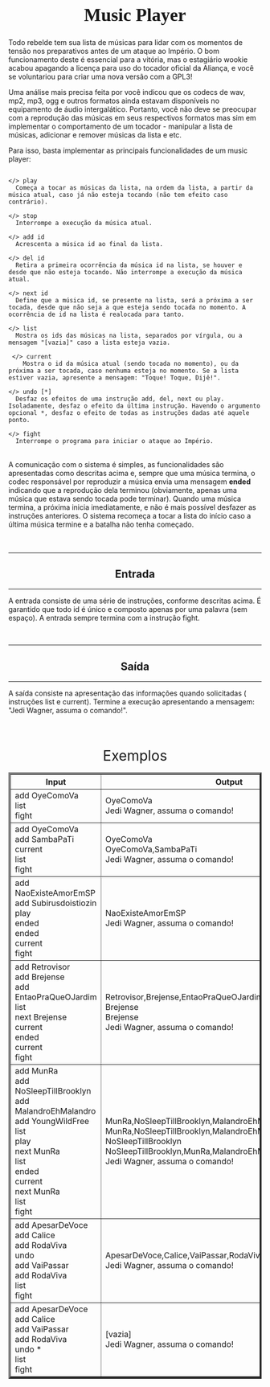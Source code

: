 
<h1 align="center" style="font-size:36px; font-family:Poppins;" ><i class="fas fa-play-circle" style="cursor:pointer;"></i> Music Player </h1>
<p>Todo rebelde tem sua lista de músicas para lidar com os momentos de tensão nos preparativos antes de um ataque ao Império. O bom funcionamento deste é essencial para a vitória, mas o estagiário wookie acabou apagando a licença para uso do tocador oficial da Aliança, e você se voluntariou para criar uma nova versão com a GPL3!</p>

<p>Uma análise mais precisa feita por você indicou que os codecs de wav, mp2, mp3, ogg e outros formatos ainda estavam disponíveis no equipamento de áudio intergalático. Portanto, você não deve se preocupar com a reprodução das músicas em seus respectivos formatos mas sim em implementar o comportamento de um tocador - manipular a lista de músicas, adicionar e remover músicas da lista e etc.</p>

<p>Para isso, basta implementar as principais funcionalidades de um music player:</p>

```

</> play
  Começa a tocar as músicas da lista, na ordem da lista, a partir da música atual, caso já não esteja tocando (não tem efeito caso contrário).

</> stop
  Interrompe a execução da música atual.

</> add id
  Acrescenta a música id ao final da lista.

</> del id
  Retira a primeira ocorrência da música id na lista, se houver e desde que não esteja tocando. Não interrompe a execução da música atual.

</> next id
  Define que a música id, se presente na lista, será a próxima a ser tocada, desde que não seja a que esteja sendo tocada no momento. A ocorrência de id na lista é realocada para tanto.

</> list
  Mostra os ids das músicas na lista, separados por vírgula, ou a mensagem "[vazia]" caso a lista esteja vazia.

 </> current
    Mostra o id da música atual (sendo tocada no momento), ou da próxima a ser tocada, caso nenhuma esteja no momento. Se a lista estiver vazia, apresente a mensagem: "Toque! Toque, Dijê!".

</> undo [*]
  Desfaz os efeitos de uma instrução add, del, next ou play. Isoladamente, desfaz o efeito da última instrução. Havendo o argumento opcional *, desfaz o efeito de todas as instruções dadas até aquele ponto.

</> fight
  Interrompe o programa para iniciar o ataque ao Império.

```  
<br/>
A comunicação com o sistema é simples, as funcionalidades são apresentadas como descritas acima e, sempre que uma música termina, o codec responsável por reproduzir a música envia uma mensagem <strong>ended</strong>  indicando que a reprodução dela terminou (obviamente, apenas uma música que estava sendo tocada pode terminar). Quando uma música termina, a próxima inicia imediatamente, e não é mais possível desfazer as instruções anteriores. O sistema recomeça a tocar a lista do início caso a última música termine e a batalha não tenha começado. 
<br/>
<br/>
<br/>
<hr>
<h2 align="center"><i class="fas fa-door-open"></i> Entrada</h2>
<hr>
<p>A entrada consiste de uma série de instruções, conforme descritas acima. É garantido que todo id é único e composto apenas por uma palavra (sem espaço). A entrada sempre termina com a instrução fight.</p>
<br/>
<hr>
<h2 align="center"><i class="fas fa-door-closed"></i> Saída</h2>
<hr>
<p>A saída consiste na apresentação das informações quando solicitadas ( instruções list e current). Termine a execução apresentando a mensagem: "Jedi Wagner, assuma o comando!".</p>

<br/>
<br/>
<br/>
<div style="text-align:center; font-weigth: bold; font-size:2em;">
<label>Exemplos</label>
</div>
<table border=4px solid #121212;>
<tbody>
<tr boder=4px solid #121212>
<th border=4px solid #121212>Input</th>
<th border=4px solid #121212>Output</th>
</tr>
<tr boder=4px solid #121212>
<td>
add OyeComoVa<br/>
list<br/>
fight
</td>

<td>
OyeComoVa<br/>
Jedi Wagner, assuma o comando!
</td>


</tr>
<td>
add OyeComoVa<br/>
add SambaPaTi<br/>
current<br/>
list<br/>
fight
</td>

<td>
OyeComoVa<br/>
OyeComoVa,SambaPaTi<br/>
Jedi Wagner, assuma o comando!
</td>
<tr boder=4px solid #121212>


<tr boder=4px solid #121212>
<td>
add NaoExisteAmorEmSP<br/>
add Subirusdoistiozin<br/>
play<br/>
ended<br/>
ended<br/>
current<br/>
fight
</td>

<td>
NaoExisteAmorEmSP<br/>
Jedi Wagner, assuma o comando!
</td>
</tr>


<tr boder=4px solid #121212>
<td>
add Retrovisor<br/>
add Brejense<br/>
add EntaoPraQueOJardim<br/>
list<br/>
next Brejense<br/>
current<br/>
ended<br/>
current<br/>
fight
</td>

<td>
Retrovisor,Brejense,EntaoPraQueOJardim<br/>
Brejense<br/>
Brejense<br/>
Jedi Wagner, assuma o comando!
</td>
</tr>

<tr boder=4px solid #121212>
<td>
add MunRa<br/>
add NoSleepTillBrooklyn<br/>
add MalandroEhMalandro<br/>
add YoungWildFree<br/>
list<br/>
play<br/>
next MunRa<br/>
list<br/>
ended<br/>
current<br/>
next MunRa<br/>
list<br/>
fight
</td>
<td>
MunRa,NoSleepTillBrooklyn,MalandroEhMalandro,YoungWildFree<br/>
MunRa,NoSleepTillBrooklyn,MalandroEhMalandro,YoungWildFree<br/>
NoSleepTillBrooklyn<br/>
NoSleepTillBrooklyn,MunRa,MalandroEhMalandro,YoungWildFree<br/>
Jedi Wagner, assuma o comando!
</td>
</tr>

<tr boder=4px solid #121212>
<td>
add ApesarDeVoce<br/>
add Calice<br/>
add RodaViva<br/>
undo<br/>
add VaiPassar<br/>
add RodaViva<br/>
list<br/>
fight
</td>
<td>
ApesarDeVoce,Calice,VaiPassar,RodaViva<br/>
Jedi Wagner, assuma o comando!
</td>
</tr>

<tr boder=4px solid #121212>
<td>
add ApesarDeVoce<br/>
add Calice<br/>
add VaiPassar<br/>
add RodaViva<br/>
undo *<br/>
list<br/>
fight
</td>
<td>
[vazia]<br/>
Jedi Wagner, assuma o comando!
</td>
</tr>
</tbody>
</table>

